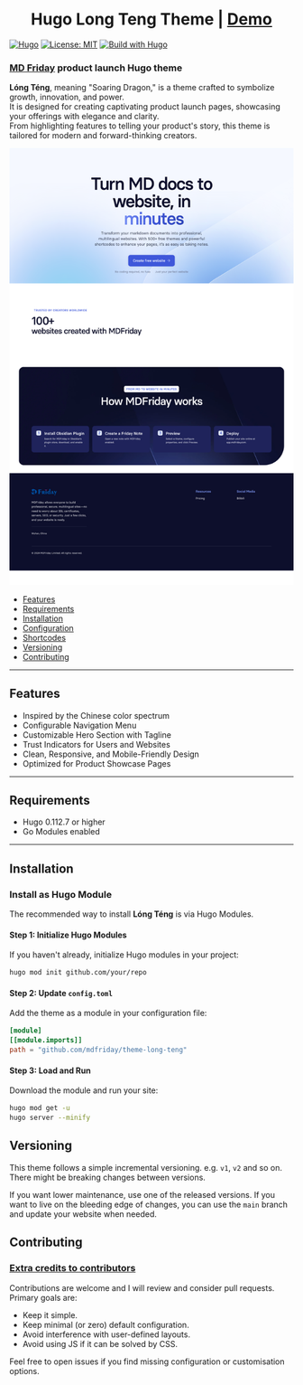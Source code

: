 <h1 align=center>Hugo Long Teng Theme | <a href="https://mdfriday.com" rel="nofollow">Demo</a></h1>

[![Hugo](https://img.shields.io/badge/hugo-0.134-blue.svg)](https://gohugo.io)
[![License: MIT](https://img.shields.io/badge/License-MIT-blue.svg)](LICENSE)
[![Build with Hugo](https://github.com/mdfriday/theme-long-teng/actions/workflows/main.yml/badge.svg)](https://github.com/mdfriday/theme-long-teng/actions/workflows/main.yml)

<h3><a href="https://mdfriday.com" rel="nofollow">MD Friday</a> product launch Hugo theme</h3>

**Lóng Téng**, meaning "Soaring Dragon," is a theme crafted to symbolize growth, innovation, and power.  
It is designed for creating captivating product launch pages, showcasing your offerings with elegance and clarity.  
From highlighting features to telling your product's story, this theme is tailored for modern and forward-thinking creators.

![Screenshot](https://raw.githubusercontent.com/mdfriday/theme-long-teng/main/images/screenshot.png)

- [Features](#features)
- [Requirements](#requirements)
- [Installation](#installation)
- [Configuration](#configuration)
- [Shortcodes](#shortcodes)
- [Versioning](#versioning)
- [Contributing](#contributing)

---

## Features

- Inspired by the Chinese color spectrum
- Configurable Navigation Menu
- Customizable Hero Section with Tagline
- Trust Indicators for Users and Websites
- Clean, Responsive, and Mobile-Friendly Design
- Optimized for Product Showcase Pages

---

## Requirements

- Hugo 0.112.7 or higher
- Go Modules enabled

---

## Installation

### Install as Hugo Module

The recommended way to install **Lóng Téng** is via Hugo Modules.

#### Step 1: Initialize Hugo Modules
If you haven't already, initialize Hugo modules in your project:

```bash
hugo mod init github.com/your/repo
```

#### Step 2: Update `config.toml`
Add the theme as a module in your configuration file:

```toml
[module]
[[module.imports]]
path = "github.com/mdfriday/theme-long-teng"
```

#### Step 3: Load and Run
Download the module and run your site:

```bash
hugo mod get -u
hugo server --minify
```

## Versioning

This theme follows a simple incremental versioning. e.g. `v1`, `v2` and so on. There might be breaking changes between versions.

If you want lower maintenance, use one of the released versions. If you want to live on the bleeding edge of changes, you can use the `main` branch and update your website when needed.

## Contributing

### [Extra credits to contributors](https://github.com/mdfriday/theme-manual-of-me/graphs/contributors)

Contributions are welcome and I will review and consider pull requests.  
Primary goals are:

- Keep it simple.
- Keep minimal (or zero) default configuration.
- Avoid interference with user-defined layouts.
- Avoid using JS if it can be solved by CSS.

Feel free to open issues if you find missing configuration or customisation options.